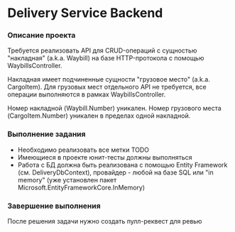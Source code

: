 # Delivery Service Backend

### Описание проекта

Требуется реализовать API для CRUD-операций с сущностью "накладная" (a.k.a. Waybill)
на базе HTTP-протокола с помощью WaybillsController.

Накладная имеет подчиненные сущности "грузовое место" (a.k.a. CargoItem).
Для грузовых мест отдельного API не требуется, все операции выполняются в рамках
WaybillsController.

Номер накладной (Waybill.Number) уникален.
Номер грузового места (CargoItem.Number) уникален в пределах одной накладной.

### Выполнение задания

- Необходимо реализовать все метки TODO
- Имеющиеся в проекте юнит-тесты должны выполняться
- Работа с БД должна быть реализована с помощью Entity Framework (см. DeliveryDbContext), 
провайдер - любой на базе SQL или "in memory" (уже установлен пакет Microsoft.EntityFrameworkCore.InMemory)

### Завершение выполнения

После решения задачи нужно создать пулл-реквест для ревью
